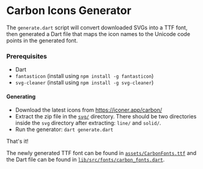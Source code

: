 # Carbon Icons Generator

The `generate.dart` script will convert downloaded SVGs into a TTF font, then generated a Dart file that maps the icon names to the Unicode code points in the generated font.

### Prerequisites

- Dart
- `fantasticon` (install using `npm install -g fantasticon`)
- `svg-cleaner` (install using `npm install -g svg-cleaner`)

#### Generating

- Download the latest icons from https://iconer.app/carbon/
- Extract the zip file in the [`svg/`](./svg/) directory. There should be two directories inside the `svg` directory after extracting: `line/` and `solid/`.
- Run the generator: `dart generate.dart`

That's it!

The newly generated TTF font can be found in [`assets/CarbonFonts.ttf`](../assets/CarbonFonts.ttf) and the Dart file can be found in [`lib/src/fonts/carbon_fonts.dart`](../lib/src/fonts/carbon_fonts.dart).
